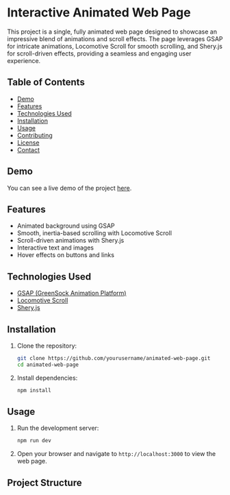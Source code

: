 # Interactive Animated Web Page

This project is a single, fully animated web page designed to showcase an impressive blend of animations and scroll effects. The page leverages GSAP for intricate animations, Locomotive Scroll for smooth scrolling, and Shery.js for scroll-driven effects, providing a seamless and engaging user experience.

## Table of Contents
- [Demo](#demo)
- [Features](#features)
- [Technologies Used](#technologies-used)
- [Installation](#installation)
- [Usage](#usage)
- [Contributing](#contributing)
- [License](#license)
- [Contact](#contact)

## Demo
You can see a live demo of the project [here](#).

## Features
- Animated background using GSAP
- Smooth, inertia-based scrolling with Locomotive Scroll
- Scroll-driven animations with Shery.js
- Interactive text and images
- Hover effects on buttons and links

## Technologies Used
- [GSAP (GreenSock Animation Platform)](https://greensock.com/gsap/)
- [Locomotive Scroll](https://locomotivemtl.github.io/locomotive-scroll/)
- [Shery.js](https://sheryjs.org/)

## Installation
1. Clone the repository:
    ```bash
    git clone https://github.com/yourusername/animated-web-page.git
    cd animated-web-page
    ```

2. Install dependencies:
    ```bash
    npm install
    ```

## Usage
1. Run the development server:
    ```bash
    npm run dev
    ```

2. Open your browser and navigate to `http://localhost:3000` to view the web page.

## Project Structure
